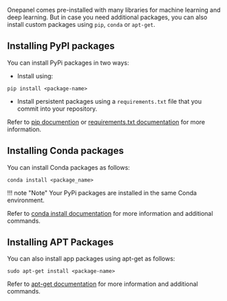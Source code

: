 Onepanel comes pre-installed with many libraries for machine learning and deep learning. But in case you need additional packages, you can also install custom packages using `pip`, `conda` or `apt-get`.

## Installing PyPI packages
You can install PyPi packages in two ways:

- Install using:
```
pip install <package-name>
```
- Install persistent packages using a `requirements.txt` file that you commit into your repository.

Refer to <a href="https://pip.pypa.io/en/stable/user_guide/#installing-packages" target="_blank">pip documention</a> or <a href="https://pip.pypa.io/en/stable/user_guide/#requirements-files" target="_blank">requirements.txt documentation</a> for more information.

## Installing Conda packages
You can install Conda packages as follows:

```
conda install <package_name>
```

!!! note "Note" 
    Your PyPi packages are installed in the same Conda environment.

Refer to <a href="https://conda.io/docs/user-guide/tasks/manage-pkgs.html" target="_blank">conda install documentation</a> for more information and additional commands.

## Installing APT Packages
You can also install app packages using apt-get  as follows:

```
sudo apt-get install <package-name>
```

Refer to <a href="http://manpages.ubuntu.com/manpages/xenial/en/man8/apt-get.8.html" target="_blank">apt-get documentation</a> for more information and additional commands.
